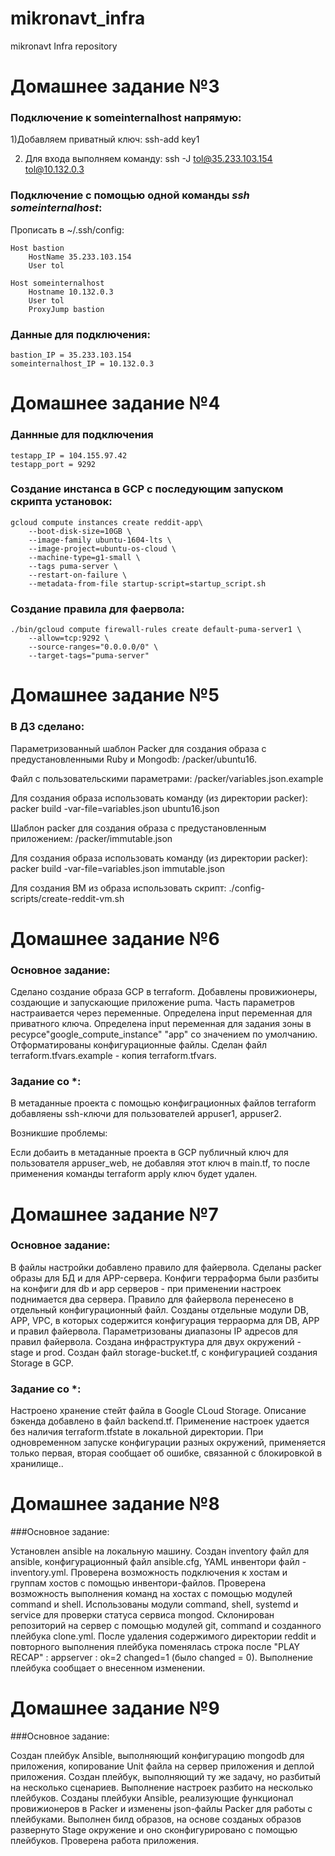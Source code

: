 # mikronavt_infra
mikronavt Infra repository

# Домашнее задание №3

### Подключение к someinternalhost напрямую:

1)Добавляем приватный ключ:
	ssh-add key1

2) Для входа выполняем команду:
	ssh -J  tol@35.233.103.154 tol@10.132.0.3

### Подключение с помощью одной команды <i>ssh someinternalhost</i>:

Прописать в ~/.ssh/config:

	Host bastion
    	HostName 35.233.103.154
    	User tol

	Host someinternalhost
		Hostname 10.132.0.3
		User tol
		ProxyJump bastion

### Данные для подключения:

	bastion_IP = 35.233.103.154
	someinternalhost_IP = 10.132.0.3

# Домашнее задание №4

### Даннные для подключения
	testapp_IP = 104.155.97.42
	testapp_port = 9292

### Создание инстанса в GCP с последующим запуском скрипта установок:

	gcloud compute instances create reddit-app\
		--boot-disk-size=10GB \
  		--image-family ubuntu-1604-lts \
  		--image-project=ubuntu-os-cloud \
  		--machine-type=g1-small \
  		--tags puma-server \
  		--restart-on-failure \
  		--metadata-from-file startup-script=startup_script.sh

### Создание правила для фаервола:

	./bin/gcloud compute firewall-rules create default-puma-server1 \
		--allow=tcp:9292 \
		--source-ranges="0.0.0.0/0" \
		--target-tags="puma-server"

# Домашнее задание №5

### В ДЗ сделано:

Параметризованный шаблон Packer для создания образа с предустановленными Ruby и Mongodb:
	/packer/ubuntu16.

Файл с пользовательскими параметрами:
	/packer/variables.json.example

Для создания образа использовать команду (из директории packer):
	packer build -var-file=variables.json ubuntu16.json

Шаблон packer для создания образа с предустановленным приложением:
	/packer/immutable.json

Для создания образа использовать команду (из директории packer):
	packer build -var-file=variables.json immutable.json

Для создания ВМ из образа использовать скрипт:
	./config-scripts/create-reddit-vm.sh

# Домашнее задание №6

###  Основное задание:

Сделано создание образа GCP в terraform.
Добавлены провижионеры, создающие и запускающие приложение puma.
Часть параметров настраивается через переменные.
Определена input переменная для приватного ключа.
Определена input переменная для задания зоны в ресурсе"google_compute_instance" "app" со значением по умолчанию.
Отформатированы конфигурационные файлы.
Сделан файл terraform.tfvars.example - копия terraform.tfvars.

###  Задание со *:

В метаданные проекта с помощью конфиграционных файлов terraform добавляены ssh-ключи для пользователей appuser1, appuser2.

Возникшие проблемы:

Если добаить в метаданные проекта в GCP публичный ключ для пользователя appuser_web, не добавляя этот ключ в main.tf, то после применения команды terraform apply ключ будет удален.

# Домашнее задание №7

###  Основное задание:

В файлы настройки добавлено правило для файервола.
Сделаны packer образы для БД и для APP-сервера.
Конфиги терраформа были разбиты на конфиги для db и app серверов - при применении настроек поднимается два сервера.
Правило для файервола перенесено в отдельный конфигурационный файл.
Созданы отдельные модули DB, APP, VPC, в которых содержится конфигурация терраорма для DB, APP и правил файервола.
Параметризованы диапазоны IP адресов для правил файервола.
Создана инфраструктура для двух окружений - stage и prod.
Создан файл storage-bucket.tf,  с конфигурацией создания Storage в GCP.

### Задание со *:

Настроено хранение стейт файла в Google CLoud Storage.
Описание бэкенда добавлено в файл backend.tf.
Применение настроек удается без наличия terraform.tfstate в локальной директории.
При одновременном запуске конфигурации разных окружений, применяется только первая, вторая сообщает об ошибке, связанной с блокировкой в хранилище..

# Домашнее задание №8

###Основное задание:

Установлен ansible на локальную машину.
Создан inventory файл для ansible, конфигурационный файл ansible.cfg, YAML инвентори файл - inventory.yml.
Проверена возможность подключения к хостам и группам хостов с помощью инвентори-файлов.
Проверена возможность выполнения команд на хостах с помощью модулей command и shell.
Использованы модули command, shell, systemd и service для проверки статуса сервиса mongod.
Склонирован репозиторий на сервер с помощью модулей git, command и созданного плейбука clone.yml.
После удаления содержимого директории reddit и повторного выполнения плейбука поменялась строка после "PLAY RECAP" : appserver                  : ok=2    changed=1 (было changed = 0). Выполнение плейбука сообщает о внесенном изменении.

# Домашнее задание №9

###Основное задание:

Создан плейбук Ansible, выполняющий конфигурацию mongodb для приложения, копирование Unit файла на сервер приложения и деплой приложения.
Создан плейбук, выполняющий ту же задачу, но разбитый на несколько сценариев.
Выполнение настроек разбито на несколько плейбуков.
Созданы плейбуки Ansible, реализующие функционал провижионеров в Packer и изменены json-файлы Packer для работы с плейбуками.
Выполнен билд образов, на основе созданых образов развернуто Stage окружение и оно сконфигурировано с помощью плейбуков. Проверена работа приложения.
